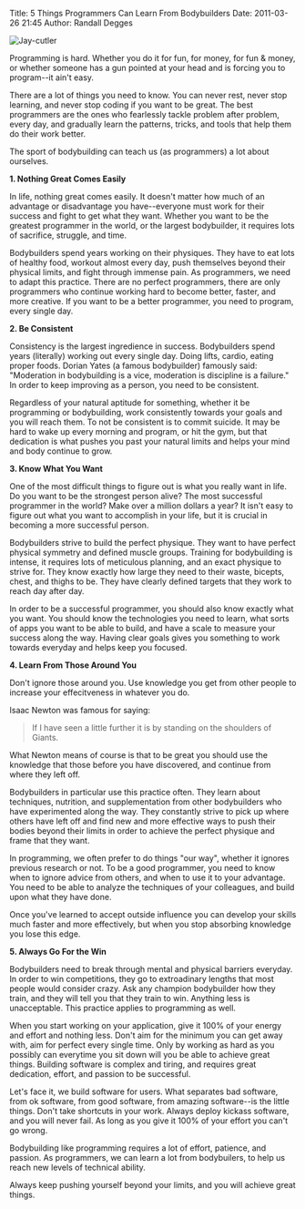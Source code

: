 Title: 5 Things Programmers Can Learn From Bodybuilders
Date: 2011-03-26 21:45
Author: Randall Degges



![Jay-cutler][]

Programming is hard. Whether you do it for fun, for money, for fun & money, or
whether someone has a gun pointed at your head and is forcing you to program--it
ain't easy.

There are a lot of things you need to know. You can never rest, never stop
learning, and never stop coding if you want to be great. The best programmers
are the ones who fearlessly tackle problem after problem, every day, and
gradually learn the patterns, tricks, and tools that help them do their work
better.

The sport of bodybuilding can teach us (as programmers) a lot about ourselves.

**1. Nothing Great Comes Easily**

In life, nothing great comes easily. It doesn't matter how much of an advantage
or disadvantage you have--everyone must work for their success and fight to get
what they want. Whether you want to be the greatest programmer in the world, or
the largest bodybuilder, it requires lots of sacrifice, struggle, and time.

Bodybuilders spend years working on their physiques. They have to eat lots of
healthy food, workout almost every day, push themselves beyond their physical
limits, and fight through immense pain. As programmers, we need to adapt this
practice. There are no perfect programmers, there are only programmers who
continue working hard to become better, faster, and more creative. If you want
to be a better programmer, you need to program, every single day.

**2. Be Consistent**

Consistency is the largest ingredience in success. Bodybuilders spend years
(literally) working out every single day. Doing lifts, cardio, eating proper
foods. Dorian Yates (a famous bodybuilder) famously said: "Moderation in
bodybuilding is a vice, moderation is discipline is a failure." In order to keep
improving as a person, you need to be consistent.

Regardless of your natural aptitude for something, whether it be programming or
bodybuilding, work consistently towards your goals and you will reach them. To
not be consistent is to commit suicide. It may be hard to wake up every morning
and program, or hit the gym, but that dedication is what pushes you past your
natural limits and helps your mind and body continue to grow.

**3. Know What You Want**

One of the most difficult things to figure out is what you really want in life.
Do you want to be the strongest person alive? The most successful programmer in
the world? Make over a million dollars a year? It isn't easy to figure out what
you want to accomplish in your life, but it is crucial in becoming a more
successful person.

Bodybuilders strive to build the perfect physique. They want to have perfect
physical symmetry and defined muscle groups. Training for bodybuilding is
intense, it requires lots of meticulous planning, and an exact physique to
strive for. They know exactly how large they need to their waste, bicepts,
chest, and thighs to be. They have clearly defined targets that they work to
reach day after day.

In order to be a successful programmer, you should also know exactly what you
want. You should know the technologies you need to learn, what sorts of apps you
want to be able to build, and have a scale to measure your success along the
way. Having clear goals gives you something to work towards everyday and helps
keep you focused.

**4. Learn From Those Around You**

Don't ignore those around you. Use knowledge you get from other people to
increase your effecitveness in whatever you do.

Isaac Newton was famous for saying:

> If I have seen a little further it is by standing on the shoulders of Giants.

What Newton means of course is that to be great you should use the knowledge
that those before you have discovered, and continue from where they left off.

Bodybuilders in particular use this practice often. They learn about techniques,
nutrition, and supplementation from other bodybuilders who have experimented
along the way. They constantly strive to pick up where others have left off and
find new and more effective ways to push their bodies beyond their limits in
order to achieve the perfect physique and frame that they want.

In programming, we often prefer to do things "our way", whether it ignores
previous research or not. To be a good programmer, you need to know when to
ignore advice from others, and when to use it to your advantage. You need to be
able to analyze the techniques of your colleagues, and build upon what they have
done.

Once you've learned to accept outside influence you can develop your skills much
faster and more effectively, but when you stop absorbing knowledge you lose this
edge.

**5. Always Go For the Win**

Bodybuilders need to break through mental and physical barriers everyday. In
order to win competitions, they go to extroadinary lengths that most people
would consider crazy. Ask any champion bodybuilder how they train, and they will
tell you that they train to win. Anything less is unacceptable. This practice
applies to programming as well.

When you start working on your application, give it 100% of your energy and
effort and nothing less. Don't aim for the minimum you can get away with, aim
for perfect every single time. Only by working as hard as you possibly can
everytime you sit down will you be able to achieve great things. Building
software is complex and tiring, and requires great dedication, effort, and
passion to be successful.

Let's face it, we build software for users. What separates bad software, from ok
software, from good software, from amazing software--is the little things. Don't
take shortcuts in your work. Always deploy kickass software, and you will never
fail. As long as you give it 100% of your effort you can't go wrong.

Bodybuilding like programming requires a lot of effort, patience, and passion.
As programmers, we can learn a lot from bodybuilers, to help us reach new levels
of technical ability.

Always keep pushing yourself beyond your limits, and you will achieve great
things.

  [Jay-cutler]: http://getfile7.posterous.com/getfile/files.posterous.com/temp-2011-03-20/halugyfJtHEtmtdGsagifkoJEvjJufCJCyCAHtFmtrnwaunxtidAbIdfbCik/jay-cutler.jpg.scaled696.jpg

